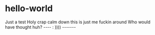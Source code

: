 # hello-world
Just a test
Holy crap calm down this is just me fuckin around
Who would have thought huh?
---- : )))) -------
